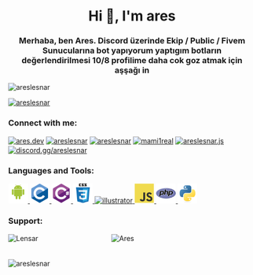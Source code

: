 <h1 align="center">Hi 👋, I'm ares</h1>
<h3 align="center">Merhaba, ben Ares. Discord üzerinde Ekip / Public / Fivem Sunucularına bot yapıyorum yaptıgım botların değerlendirilmesi 10/8 profilime daha cok goz atmak için aşşağı in</h3>

<p align="left"> <img src="https://komarev.com/ghpvc/?username=areslesnar&label=Profile%20views&color=0e75b6&style=flat" alt="areslesnar" /> </p>

<p align="left"> <a href="https://github.com/ryo-ma/github-profile-trophy"><img src="https://github-profile-trophy.vercel.app/?username=areslesnar" alt="areslesnar" /></a> </p>

<h3 align="left">Connect with me:</h3>
<p align="left">
<a href="https://dev.to/ares.dev" target="blank"><img align="center" src="https://raw.githubusercontent.com/rahuldkjain/github-profile-readme-generator/master/src/images/icons/Social/devto.svg" alt="ares.dev" height="30" width="40" /></a>
<a href="https://twitter.com/areslesnar" target="blank"><img align="center" src="https://raw.githubusercontent.com/rahuldkjain/github-profile-readme-generator/master/src/images/icons/Social/twitter.svg" alt="areslesnar" height="30" width="40" /></a>
<a href="https://fb.com/areslesnar" target="blank"><img align="center" src="https://raw.githubusercontent.com/rahuldkjain/github-profile-readme-generator/master/src/images/icons/Social/facebook.svg" alt="areslesnar" height="30" width="40" /></a>
<a href="https://instagram.com/mami1real" target="blank"><img align="center" src="https://raw.githubusercontent.com/rahuldkjain/github-profile-readme-generator/master/src/images/icons/Social/instagram.svg" alt="mami1real" height="30" width="40" /></a>
<a href="https://www.youtube.com/c/areslesnar.js" target="blank"><img align="center" src="https://raw.githubusercontent.com/rahuldkjain/github-profile-readme-generator/master/src/images/icons/Social/youtube.svg" alt="areslesnar.js" height="30" width="40" /></a>
<a href="https://discord.gg/discord.gg/areslesnar" target="blank"><img align="center" src="https://raw.githubusercontent.com/rahuldkjain/github-profile-readme-generator/master/src/images/icons/Social/discord.svg" alt="discord.gg/areslesnar" height="30" width="40" /></a>
</p>

<h3 align="left">Languages and Tools:</h3>
<p align="left"> <a href="https://developer.android.com" target="_blank" rel="noreferrer"> <img src="https://raw.githubusercontent.com/devicons/devicon/master/icons/android/android-original-wordmark.svg" alt="android" width="40" height="40"/> </a> <a href="https://www.cprogramming.com/" target="_blank" rel="noreferrer"> <img src="https://raw.githubusercontent.com/devicons/devicon/master/icons/c/c-original.svg" alt="c" width="40" height="40"/> </a> <a href="https://www.w3schools.com/cs/" target="_blank" rel="noreferrer"> <img src="https://raw.githubusercontent.com/devicons/devicon/master/icons/csharp/csharp-original.svg" alt="csharp" width="40" height="40"/> </a> <a href="https://www.w3schools.com/css/" target="_blank" rel="noreferrer"> <img src="https://raw.githubusercontent.com/devicons/devicon/master/icons/css3/css3-original-wordmark.svg" alt="css3" width="40" height="40"/> </a> <a href="https://www.adobe.com/in/products/illustrator.html" target="_blank" rel="noreferrer"> <img src="https://www.vectorlogo.zone/logos/adobe_illustrator/adobe_illustrator-icon.svg" alt="illustrator" width="40" height="40"/> </a> <a href="https://developer.mozilla.org/en-US/docs/Web/JavaScript" target="_blank" rel="noreferrer"> <img src="https://raw.githubusercontent.com/devicons/devicon/master/icons/javascript/javascript-original.svg" alt="javascript" width="40" height="40"/> </a> <a href="https://www.php.net" target="_blank" rel="noreferrer"> <img src="https://raw.githubusercontent.com/devicons/devicon/master/icons/php/php-original.svg" alt="php" width="40" height="40"/> </a> <a href="https://www.python.org" target="_blank" rel="noreferrer"> <img src="https://raw.githubusercontent.com/devicons/devicon/master/icons/python/python-original.svg" alt="python" width="40" height="40"/> </a> </p>

<h3 align="left">Support:</h3>
<p><a href="https://www.buymeacoffee.com/Lensar"> <img align="left" src="https://cdn.buymeacoffee.com/buttons/v2/default-yellow.png" height="50" width="210" alt="Lensar" /></a><a href="https://ko-fi.com/Ares"> <img align="left" src="https://cdn.ko-fi.com/cdn/kofi3.png?v=3" height="50" width="210" alt="Ares" /></a></p><br><br>

<p><img align="center" src="https://github-readme-stats.vercel.app/api/top-langs?username=areslesnar&show_icons=true&locale=en&layout=compact" alt="areslesnar" /></p>
